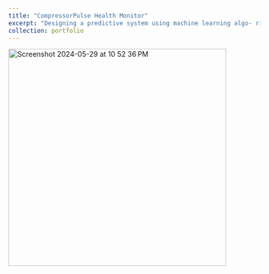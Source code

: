 ```yaml
---
title: "CompressorPulse Health Monitor"
excerpt: "Designing a predictive system using machine learning algo- rithms and fast signal processing for online detection of correct or incorrect operation of air conditioning compressors using embedded accelerometer sensors"
collection: portfolio
---
```


<img width="435" alt="Screenshot 2024-05-29 at 10 52 36 PM" src="https://github.com/MiladSoleymani/Milad-Soleymani/assets/78655282/e9140af8-f654-4a8e-acc6-0d3d15c1a891">


